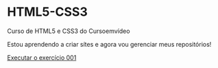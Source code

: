 # HTML5-CSS3
 Curso de HTML5 e CSS3 do Cursoemvídeo

 Estou aprendendo a criar sítes e agora vou gerenciar meus repositórios!

 <a href= "https://caiocr.github.io/HTML5-CSS3/Exerc%C3%ADcios/Ex001/index.html">Executar o exercício 001</a>
